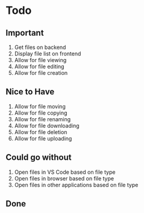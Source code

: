 # Todo
## Important
1. Get files on backend
2. Display file list on frontend
3. Allow for file viewing
4. Allow for file editing
5. Allow for file creation

## Nice to Have
1. Allow for file moving
2. Allow for file copying
3. Allow for file renaming
4. Allow for file downloading
5. Allow for file deletion
6. Allow for file uploading

## Could go without
1. Open files in VS Code based on file type
2. Open files in browser based on file type
3. Open files in other applications based on file type

## Done